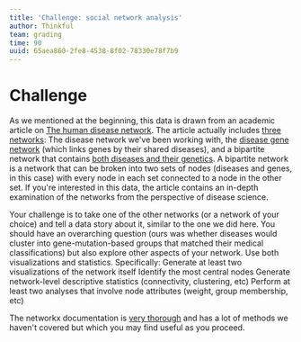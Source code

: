 ```yaml
---
title: 'Challenge: social network analysis'
author: Thinkful
team: grading
time: 90
uuid: 65aea860-2fe8-4538-8f02-78330e78f7b9
---
```


# Challenge

As we mentioned at the beginning, this data is drawn from an academic article on [The human disease network](http://www.pnas.org/content/104/21/8685.full).  The article actually includes [three networks](http://www.pnas.org/content/104/21/8685/F1.large.jpg): The disease network we've been working with, the [disease gene network](https://web.archive.org/web/20150203073042/http://www.barabasilab.com:80/pubs/CCNR-ALB_Publications/200705-14_PNAS-HumanDisease/Suppl/gene.net.w) (which links genes by their shared diseases), and a bipartite network that contains [both diseases and their genetics](https://web.archive.org/web/20150203073034/http://www.barabasilab.com:80/pubs/CCNR-ALB_Publications/200705-14_PNAS-HumanDisease/Suppl/bipartite.net).   A bipartite network is a network that can be broken into two sets of nodes (diseases and genes, in this case) with every node in each set connected to a node in the other set.  If you're interested in this data, the article contains an in-depth examination of the networks from the perspective of disease science.

Your challenge is to take one of the other networks (or a network of your choice) and tell a data story about it, similar to the one we did here.  You should have an overarching question (ours was whether diseases would cluster into gene-mutation-based groups that matched their medical classifications) but also explore other aspects of your network.  Use both visualizations and statistics.  Specifically:
Generate at least two visualizations of the network itself
Identify the most central nodes
Generate network-level descriptive statistics (connectivity, clustering, etc)
Perform at least two analyses that involve node attributes (weight, group membership, etc)

The networkx documentation is [very thorough](https://networkx.readthedocs.io/en/stable/reference/algorithms.html) and has a lot of methods we haven't covered but which you may find useful as you proceed.

